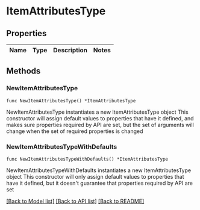 # ItemAttributesType

## Properties

Name | Type | Description | Notes
------------ | ------------- | ------------- | -------------

## Methods

### NewItemAttributesType

`func NewItemAttributesType() *ItemAttributesType`

NewItemAttributesType instantiates a new ItemAttributesType object
This constructor will assign default values to properties that have it defined,
and makes sure properties required by API are set, but the set of arguments
will change when the set of required properties is changed

### NewItemAttributesTypeWithDefaults

`func NewItemAttributesTypeWithDefaults() *ItemAttributesType`

NewItemAttributesTypeWithDefaults instantiates a new ItemAttributesType object
This constructor will only assign default values to properties that have it defined,
but it doesn't guarantee that properties required by API are set


[[Back to Model list]](../README.md#documentation-for-models) [[Back to API list]](../README.md#documentation-for-api-endpoints) [[Back to README]](../README.md)


